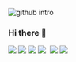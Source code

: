 ![github intro](https://user-images.githubusercontent.com/79563142/146736761-91852006-c894-4398-b12d-7b2b03ff385a.png)

### Hi there 👋

<!--
**KyongHwan-Kim/KyongHwan-Kim** is a ✨ _special_ ✨ repository because its `README.md` (this file) appears on your GitHub profile.
<img src="https://img.shields.io/badge/Android-3DDC84?style=flat-square&logo=Android&logoColor=white"/>
Here are some ideas to get you started:

- 🔭 I’m currently working on ...
- 🌱 I’m currently learning ...
- 👯 I’m looking to collaborate on ...
- 🤔 I’m looking for help with ...
- 💬 Ask me about ...
- 📫 How to reach me: ...
- 😄 Pronouns: ...
- ⚡ Fun fact: ...
-->
<img src="https://img.shields.io/badge/Android-3DDC84?style=flat-square&logo=Android&logoColor=white"/>
<img src="https://img.shields.io/badge/Android-3DDC84?style=flat-square&logo=Android&logoColor=white"/>
<img src="https://img.shields.io/badge/Android-3DDC84?style=flat-square&logo=Android&logoColor=white"/>
<img src="https://img.shields.io/badge/Python-3766AB?style=flat-square&logo=Python&logoColor=white"/></a>&nbsp 
<a href="https://www.instagram.com/kkenghwan/?hl=ko" target="_blank"><img src="https://img.shields.io/badge/Instagram-E4405F?style=flat-square&logo=Instagram&logoColor=white"/></a>
<a href="https://www.instagram.com/kkenghwan/?hl=ko" target="_blank"><img src="https://img.shields.io/badge/Instagram-E4405F?style=flat-square&logo=Instagram&logoColor=white"/></a>
